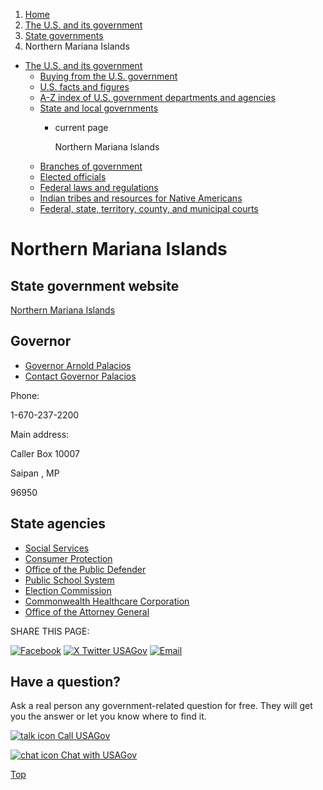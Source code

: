 1. [Home](/)
2. [The U.S. and its government](/about-the-us)
3. [State governments](/state-governments)
4. Northern Mariana Islands

* [The U.S. and its government](/about-the-us)
  + [Buying from the U.S. government](/buy-from-government)
  + [U.S. facts and figures](/facts-figures)
  + [A-Z index of U.S. government departments and agencies](/agency-index)
  + [State and local governments](/state-local-governments)
    - current page

      Northern Mariana Islands
  + [Branches of government](/branches-of-government)
  + [Elected officials](/elected-officials)
  + [Federal laws and regulations](/laws-and-regulations)
  + [Indian tribes and resources for Native Americans](/tribes)
  + [Federal, state, territory, county, and municipal courts](/courts)

Northern Mariana Islands
========================

State government website
------------------------

[Northern Mariana Islands](https://www.doi.gov/oia/islands/cnmi)

Governor
--------

* [Governor Arnold Palacios](https://governor.gov.mp/about/)
* [Contact Governor Palacios](https://governor.gov.mp/contact/)

Phone:

1-670-237-2200

Main address:

Caller Box 10007
  

Saipan
,
MP

96950

State agencies
--------------

* [Social Services](https://childcare.gov/state-resources/northern-mariana-islands)
* [Consumer Protection](https://www.cnmioag.org/divisions/consumer-protection/)
* [Office of the Public Defender](https://www.nmidefender.org/)
* [Public School System](https://www.cnmipss.org/)
* [Election Commission](https://www.votecnmi.gov.mp/)
* [Commonwealth Healthcare Corporation](https://www.chcc.health/)
* [Office of the Attorney General](https://www.cnmioag.org/)

SHARE THIS PAGE:

[![Facebook](/themes/custom/usagov/images/social-media-icons/Facebook_Icon.svg)](https://www.facebook.com/sharer/sharer.php?u=https://www.usa.gov/states/northern-mariana-islands&v=3)
[![X Twitter USAGov](/themes/custom/usagov/images/social-media-icons/X_Twitter_Icon.svg?version=2)](https://twitter.com/intent/tweet?source=webclient&text=https://www.usa.gov/states/northern-mariana-islands)
[![Email](/themes/custom/usagov/images/social-media-icons/Email_Icon.svg?version=2)](mailto:?subject=https://www.usa.gov/states/northern-mariana-islands)

Have a question?
----------------

Ask a real person any government-related question for free. They will get you the answer or let you know where to find it.

[![talk icon](/themes/custom/usagov/images/ICONS_talk.png)
Call USAGov](/phone)

[![chat icon](/themes/custom/usagov/images/ICONS_chat.png)
Chat with USAGov](/chat)

[Top](#main-content)